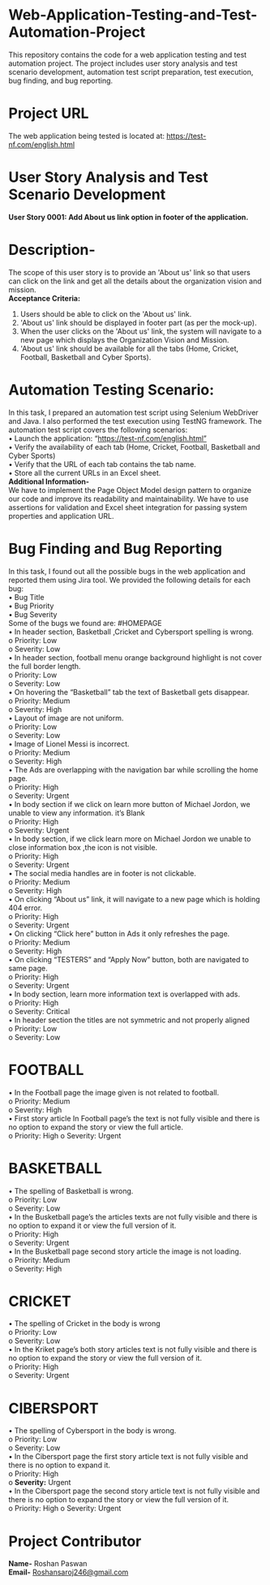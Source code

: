 # Web-Application-Testing-and-Test-Automation-Project
This repository contains the code for a web application testing and test automation project. The project includes user story analysis and test scenario development, automation test script preparation, test execution, bug finding, and bug reporting.
# Project URL  
The web application being tested is located at: https://test-nf.com/english.html  
# User Story Analysis and Test Scenario Development  
**User Story 0001: Add About us link option in footer of the application.**
# Description-  
The scope of this user story is to provide an 'About us' link so that users can click on the link and get all the details about the organization vision and mission.  
**Acceptance Criteria:**
1.	Users should be able to click on the 'About us' link.  
2.	'About us' link should be displayed in footer part (as per the mock-up).  
3.	When the user clicks on the 'About us' link, the system will navigate to a new page which displays the Organization Vision and Mission.  
4.	'About us' link should be available for all the tabs (Home, Cricket, Football, Basketball and Cyber Sports).  
# Automation Testing Scenario:  
In this task, I prepared an automation test script using Selenium WebDriver and Java. I  also performed the test execution using TestNG framework. The automation test script covers the following scenarios:  
•	Launch the application: “https://test-nf.com/english.html”  
•	Verify the availability of each tab (Home, Cricket, Football, Basketball and Cyber Sports)  
•	Verify that the URL of each tab contains the tab name.  
•	Store all the current URLs in an Excel sheet.  
**Additional Information-**  
We have to implement the Page Object Model design pattern to organize our code and improve its readability and maintainability. We have to use assertions for  validation and Excel sheet integration for passing system properties and application URL.  


# Bug Finding and Bug Reporting  
In this task, I found out all the possible bugs in the web application and reported them using Jira tool. We provided the following details for each bug:  
•	Bug Title  
•	Bug Priority  
•	Bug Severity  
Some of the bugs we found are: 
#HOMEPAGE  
•	In header section, Basketball ,Cricket and Cybersport spelling is wrong.  
o	Priority: Low  
o	Severity: Low  
•	In header section, football menu orange background highlight is not cover the full border length.  
o	Priority: Low  
o	Severity: Low  
•	On hovering the “Basketball” tab the text of Basketball gets disappear.  
o	Priority: Medium  
o	Severity: High  
•	Layout of image are not uniform.  
o	Priority: Low  
o	Severity: Low  
•	Image of Lionel Messi is incorrect.  
o	Priority: Medium  
o	Severity: High  
•	The Ads are overlapping with the navigation bar while scrolling the home page.  
o	Priority: High  
o	Severity: Urgent  
•	In body section if we click on learn more button of Michael Jordon, we unable to view any information. it’s Blank  
o	Priority: High  
o	Severity: Urgent  
•	In body section, if we click learn more on Michael Jordon we unable to close information box ,the icon is not visible.  
o	Priority: High  
o	Severity: Urgent  
•	The social media handles are in footer is not clickable.  
o	Priority: Medium  
o	Severity: High  
•	On clicking “About us” link, it will navigate to a new page which is holding 404 error.  
o	Priority: High  
o	Severity: Urgent  
•	On clicking “Click here” button in Ads it only refreshes the page.  
o	Priority: Medium  
o	Severity: High  
•	On clicking “TESTERS” and “Apply Now” button, both are navigated to same page.  
o	Priority: High  
o	Severity: Urgent  
•	In body section, learn more information text is overlapped with ads.  
o	Priority: High  
o	Severity: Critical  
•	In header section the titles are not symmetric and not properly aligned  
o	Priority: Low  
o	Severity: Low 
# FOOTBALL  
•	In the Football page the image given is not related to football.  
o	Priority: Medium  
o	Severity: High  
•	First story article In Football page’s the text is not fully visible and there is no option to expand the story or view the full article.  
o	Priority: High 
o	Severity: Urgent  
# BASKETBALL  
•	The spelling of Basketball is wrong.  
o	Priority: Low  
o	Severity: Low  
•	In the Busketball page’s the articles texts are not fully visible and there is no option to expand it or view the full version of it.  
o	Priority: High  
o	Severity: Urgent  
•	In the Busketball page second story article the image is not loading.  
o	Priority: Medium  
o	Severity: High  
# CRICKET
•	The spelling of Cricket in the body is wrong  
o	Priority: Low  
o	Severity: Low  
•	In the Kriket page’s both story articles text is not fully visible and there is no option to expand the story or view the full version of it.  
o	Priority: High  
o	Severity: Urgent  
# CIBERSPORT  
•	The spelling of Cybersport in the body is wrong.  
o	Priority: Low  
o	Severity: Low  
•	In the Cibersport page the first story article text is not fully visible and there is no option to expand it.  
o	Priority: High  
o	**Severity:** Urgent  
•	In the Cibersport page the second story article text is not fully visible and there is no option to expand the story or view the full version of it.  
o	Priority: High
o	Severity: Urgent  

# Project Contributor  
**Name-** Roshan Paswan  
**Email-** Roshansaroj246@gmail.com
